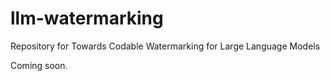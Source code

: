 # llm-watermarking
Repository for Towards Codable Watermarking for Large Language Models

Coming soon.
